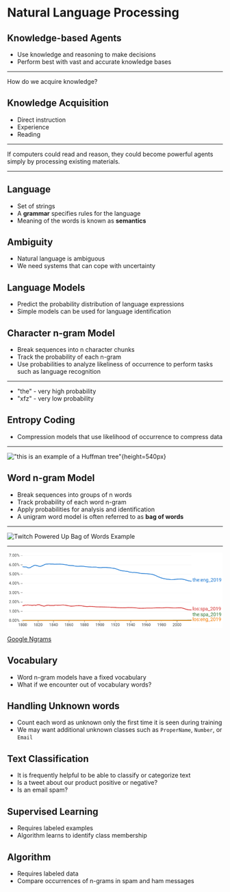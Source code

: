 Natural Language Processing
===========================

Knowledge-based Agents
----------------------

- Use knowledge and reasoning to make decisions
- Perform best with vast and accurate knowledge bases

---

How do we acquire knowledge?

Knowledge Acquisition
--------------------

- Direct instruction
- Experience
- Reading

---

If computers could read and reason, they could become powerful agents simply by processing existing materials.

---

Language
--------

- Set of strings
- A **grammar** specifies rules for the language
- Meaning of the words is known as **semantics**

Ambiguity
---------

- Natural language is ambiguous
- We need systems that can cope with uncertainty

Language Models
---------------

- Predict the probability distribution of language expressions
- Simple models can be used for language identification

Character n-gram Model
----------------------

- Break sequences into n character chunks
- Track the probability of each n-gram
- Use probabilities to analyze likeliness of occurrence to perform tasks such as language recognition

---

- "the" - very high probability
- "xfz" - very low probability

Entropy Coding
--------------

- Compression models that use likelihood of occurrence to compress data

---

!["this is an example of a Huffman tree"](https://upload.wikimedia.org/wikipedia/commons/8/82/Huffman_tree_2.svg){height=540px}

Word n-gram Model
-----------------

- Break sequences into groups of n words
- Track probability of each word n-gram
- Apply probabilities for analysis and identification
- A unigram word model is often referred to as **bag of words**

---

![[Twitch Powered Up Bag of Words Example](https://github.com/jncraton/twitch-powered-up/blob/master/src/messages.js#L8)](https://raw.githubusercontent.com/jncraton/twitch-powered-up/media/demo-optimized.gif)

---

![English vs Spanish Word Occurrence](media/en-es-ngram.png)

[Google Ngrams](https://books.google.com/ngrams/graph?content=the%3Aeng_2019%2Clos%3Aspa_2019%2Cthe%3Aspa_2019%2Clos%3Aeng_2019&year_start=1800&year_end=2019&corpus=26&smoothing=3&direct_url=t1%3B%2Cthe%3Aeng_2019%3B%2Cc0%3B.t1%3B%2Clos%3Aspa_2019%3B%2Cc0%3B.t1%3B%2Cthe%3Aspa_2019%3B%2Cc0%3B.t1%3B%2Clos%3Aeng_2019%3B%2Cc0) 

Vocabulary
----------

- Word n-gram models have a fixed vocabulary
- What if we encounter out of vocabulary words?

Handling Unknown words
---------------------

- Count each word as unknown only the first time it is seen during training
- We may want additional unknown classes such as `ProperName`, `Number`, or `Email`

Text Classification
-------------------

- It is frequently helpful to be able to classify or categorize text
- Is a tweet about our product positive or negative?
- Is an email spam?

Supervised Learning
-------------------

- Requires labeled examples
- Algorithm learns to identify class membership

Algorithm
---------

- Requires labeled data
- Compare occurrences of n-grams in spam and ham messages
